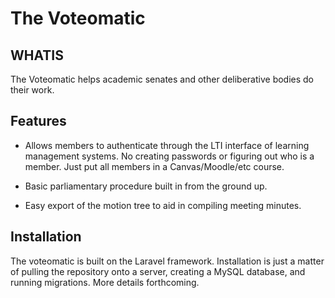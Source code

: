 <h1>The Voteomatic</h1>

## WHATIS

The Voteomatic helps academic senates and other deliberative bodies do their work. 

## Features

- Allows members to authenticate through the LTI interface of learning management systems. No creating passwords or figuring out who is a member. Just put all members in a Canvas/Moodle/etc course. 

- Basic parliamentary procedure built in from the ground up.

- Easy export of the motion tree to aid in compiling meeting minutes.


## Installation

The voteomatic is built on the Laravel framework. Installation is just a matter of pulling the repository onto a server, creating a MySQL database, and running migrations. More details forthcoming. 

